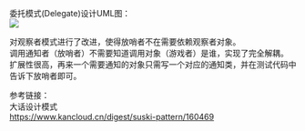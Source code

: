 委托模式(Delegate)设计UML图：  
![](http://ww1.sinaimg.cn/large/006mOQRagy1g3y7yg20ngj30l40s4t9l.jpg)  


对观察者模式进行了改进，使得放哨者不在需要依赖观察者对象。  
调用通知者（放哨者）不需要知道调用对象（游戏者）是谁，实现了完全解耦。    
扩展性很高，再来一个需要通知的对象只需写一个对应的通知类，并在测试代码中告诉下放哨者即可。   

参考链接：  
大话设计模式  
https://www.kancloud.cn/digest/suski-pattern/160469  
